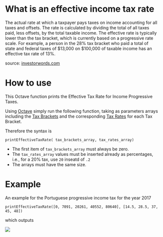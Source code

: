 # What is an effective income tax rate

The actual rate at which a taxpayer pays taxes on income accounting for all taxes and offsets. The rate is calculated by dividing the total of all taxes paid, less offsets, by the total taxable income. The effective rate is typically lower than the tax bracket, which is currently based on a progressive rate scale. For example, a person in the 28% tax bracket who paid a total of state and federal taxes of $13,000 on $100,000 of taxable income has an effective tax rate of 13%.

source: <a href="http://www.investorwords.com/17190/effective_income_tax_rate.html">investorwords.com</a>

# How to use

This Octave function prints the Effective Tax Rate for Income Progressive Taxes.

Using <a href="https://www.gnu.org/software/octave/">Octave</a> simply run the following function, taking as parameters arrays including the <a href="https://en.wikipedia.org/wiki/Tax_bracket">Tax Brackets</a> and the corresponding <a href="https://en.wikipedia.org/wiki/Tax_rate">Tax Rates</a> for each Tax Bracket.

Therefore the syntax is

`printEffectiveTaxRate( tax_brackets_array, tax_rates_array)`

 * The first item of `tax_brackets_array` must always be zero. 
 * The `tax_rates_array` values must be inserted already as percentages, i.e., for a 20% tax, use `20` inseatd of `.2`  
 * The arrays must have the same size.

# Example

An example for the Portuguese progressive income tax for the year 2017

`printEffectiveTaxRate([0, 7091, 20261, 40552, 80640], [14.5, 28.5, 37, 45, 48])`

which outputs

<img src="https://lh6.googleusercontent.com/c_iPCOQYY6JgRsSHZRTZrB2uIvPUZAb-E5r2v4Qwm66QKxgxK7SfOa6ufjt6nSvHWHuGRKA4hIRVWlI=w1309-h656"></img>
